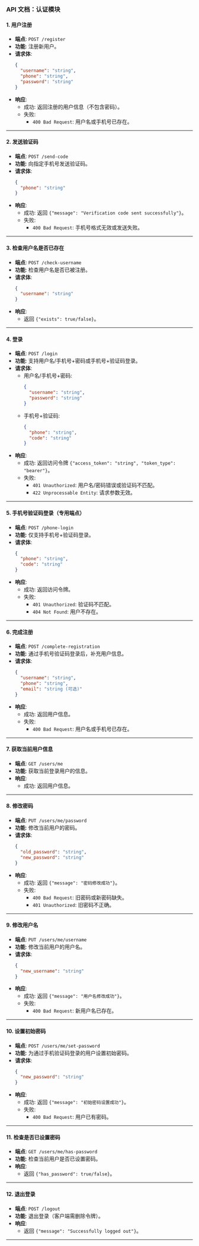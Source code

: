 

### **API 文档：认证模块**

#### **1. 用户注册**
- **端点**: `POST /register`
- **功能**: 注册新用户。
- **请求体**:
  ```json
  {
    "username": "string",
    "phone": "string",
    "password": "string"
  }
  ```
- **响应**:
  - 成功: 返回注册的用户信息（不包含密码）。
  - 失败: 
    - `400 Bad Request`: 用户名或手机号已存在。

---

#### **2. 发送验证码**
- **端点**: `POST /send-code`
- **功能**: 向指定手机号发送验证码。
- **请求体**:
  ```json
  {
    "phone": "string"
  }
  ```
- **响应**:
  - 成功: 返回 `{"message": "Verification code sent successfully"}`。
  - 失败: 
    - `400 Bad Request`: 手机号格式无效或发送失败。

---

#### **3. 检查用户名是否已存在**
- **端点**: `POST /check-username`
- **功能**: 检查用户名是否已被注册。
- **请求体**:
  ```json
  {
    "username": "string"
  }
  ```
- **响应**:
  - 返回 `{"exists": true/false}`。

---

#### **4. 登录**
- **端点**: `POST /login`
- **功能**: 支持用户名/手机号+密码或手机号+验证码登录。
- **请求体**:
  - 用户名/手机号+密码:
    ```json
    {
      "username": "string",
      "password": "string"
    }
    ```
  - 手机号+验证码:
    ```json
    {
      "phone": "string",
      "code": "string"
    }
    ```
- **响应**:
  - 成功: 返回访问令牌 `{"access_token": "string", "token_type": "bearer"}`。
  - 失败: 
    - `401 Unauthorized`: 用户名/密码错误或验证码不匹配。
    - `422 Unprocessable Entity`: 请求参数无效。

---

#### **5. 手机号验证码登录（专用端点）**
- **端点**: `POST /phone-login`
- **功能**: 仅支持手机号+验证码登录。
- **请求体**:
  ```json
  {
    "phone": "string",
    "code": "string"
  }
  ```
- **响应**:
  - 成功: 返回访问令牌。
  - 失败: 
    - `401 Unauthorized`: 验证码不匹配。
    - `404 Not Found`: 用户不存在。

---

#### **6. 完成注册**
- **端点**: `POST /complete-registration`
- **功能**: 通过手机号验证码登录后，补充用户信息。
- **请求体**:
  ```json
  {
    "username": "string",
    "phone": "string",
    "email": "string (可选)"
  }
  ```
- **响应**:
  - 成功: 返回用户信息。
  - 失败: 
    - `400 Bad Request`: 用户名或手机号已存在。

---

#### **7. 获取当前用户信息**
- **端点**: `GET /users/me`
- **功能**: 获取当前登录用户的信息。
- **响应**:
  - 成功: 返回用户信息。

---

#### **8. 修改密码**
- **端点**: `PUT /users/me/password`
- **功能**: 修改当前用户的密码。
- **请求体**:
  ```json
  {
    "old_password": "string",
    "new_password": "string"
  }
  ```
- **响应**:
  - 成功: 返回 `{"message": "密码修改成功"}`。
  - 失败: 
    - `400 Bad Request`: 旧密码或新密码缺失。
    - `401 Unauthorized`: 旧密码不正确。

---

#### **9. 修改用户名**
- **端点**: `PUT /users/me/username`
- **功能**: 修改当前用户的用户名。
- **请求体**:
  ```json
  {
    "new_username": "string"
  }
  ```
- **响应**:
  - 成功: 返回 `{"message": "用户名修改成功"}`。
  - 失败: 
    - `400 Bad Request`: 新用户名已存在。

---

#### **10. 设置初始密码**
- **端点**: `POST /users/me/set-password`
- **功能**: 为通过手机验证码登录的用户设置初始密码。
- **请求体**:
  ```json
  {
    "new_password": "string"
  }
  ```
- **响应**:
  - 成功: 返回 `{"message": "初始密码设置成功"}`。
  - 失败: 
    - `400 Bad Request`: 用户已有密码。

---

#### **11. 检查是否已设置密码**
- **端点**: `GET /users/me/has-password`
- **功能**: 检查当前用户是否已设置密码。
- **响应**:
  - 返回 `{"has_password": true/false}`。

---

#### **12. 退出登录**
- **端点**: `POST /logout`
- **功能**: 退出登录（客户端需删除令牌）。
- **响应**:
  - 返回 `{"message": "Successfully logged out"}`。

---
